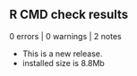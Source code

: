 ## R CMD check results

0 errors | 0 warnings | 2 notes

* This is a new release.
* installed size is  8.8Mb
